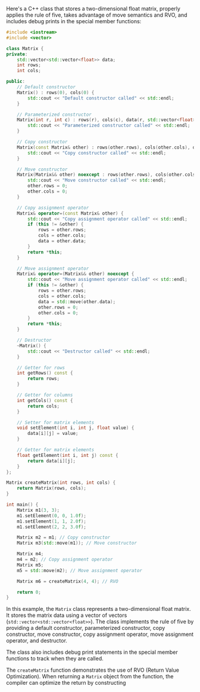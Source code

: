 Here's a C++ class that stores a two-dimensional float matrix, properly applies the rule of five, takes advantage of move semantics and RVO, and includes debug prints in the special member functions:

```cpp
#include <iostream>
#include <vector>

class Matrix {
private:
    std::vector<std::vector<float>> data;
    int rows;
    int cols;

public:
    // Default constructor
    Matrix() : rows(0), cols(0) {
        std::cout << "Default constructor called" << std::endl;
    }

    // Parameterized constructor
    Matrix(int r, int c) : rows(r), cols(c), data(r, std::vector<float>(c, 0.0f)) {
        std::cout << "Parameterized constructor called" << std::endl;
    }

    // Copy constructor
    Matrix(const Matrix& other) : rows(other.rows), cols(other.cols), data(other.data) {
        std::cout << "Copy constructor called" << std::endl;
    }

    // Move constructor
    Matrix(Matrix&& other) noexcept : rows(other.rows), cols(other.cols), data(std::move(other.data)) {
        std::cout << "Move constructor called" << std::endl;
        other.rows = 0;
        other.cols = 0;
    }

    // Copy assignment operator
    Matrix& operator=(const Matrix& other) {
        std::cout << "Copy assignment operator called" << std::endl;
        if (this != &other) {
            rows = other.rows;
            cols = other.cols;
            data = other.data;
        }
        return *this;
    }

    // Move assignment operator
    Matrix& operator=(Matrix&& other) noexcept {
        std::cout << "Move assignment operator called" << std::endl;
        if (this != &other) {
            rows = other.rows;
            cols = other.cols;
            data = std::move(other.data);
            other.rows = 0;
            other.cols = 0;
        }
        return *this;
    }

    // Destructor
    ~Matrix() {
        std::cout << "Destructor called" << std::endl;
    }

    // Getter for rows
    int getRows() const {
        return rows;
    }

    // Getter for columns
    int getCols() const {
        return cols;
    }

    // Setter for matrix elements
    void setElement(int i, int j, float value) {
        data[i][j] = value;
    }

    // Getter for matrix elements
    float getElement(int i, int j) const {
        return data[i][j];
    }
};

Matrix createMatrix(int rows, int cols) {
    return Matrix(rows, cols);
}

int main() {
    Matrix m1(3, 3);
    m1.setElement(0, 0, 1.0f);
    m1.setElement(1, 1, 2.0f);
    m1.setElement(2, 2, 3.0f);

    Matrix m2 = m1; // Copy constructor
    Matrix m3(std::move(m1)); // Move constructor

    Matrix m4;
    m4 = m2; // Copy assignment operator
    Matrix m5;
    m5 = std::move(m2); // Move assignment operator

    Matrix m6 = createMatrix(4, 4); // RVO

    return 0;
}
```

In this example, the `Matrix` class represents a two-dimensional float matrix. It stores the matrix data using a vector of vectors (`std::vector<std::vector<float>>`). The class implements the rule of five by providing a default constructor, parameterized constructor, copy constructor, move constructor, copy assignment operator, move assignment operator, and destructor.

The class also includes debug print statements in the special member functions to track when they are called.

The `createMatrix` function demonstrates the use of RVO (Return Value Optimization). When returning a `Matrix` object from the function, the compiler can optimize the return by constructing
